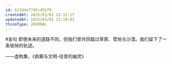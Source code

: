 ```yaml
---
id: b13d4e77d5cd5b79
createdAt: 2025/03/01 22:12:17
updatedAt: 2025/03/01 22:19:01
thinoType: JOURNAL
---
```

#金句 即使未来的道路不同，但我们曾共同踏过草原、雪地与沙漠。我们留下了一条愉快的轨迹。

——虚构集，《疯癫与文明-往昔的幽灵》